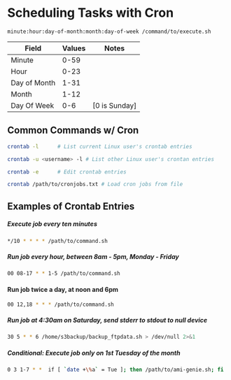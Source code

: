 Scheduling Tasks with Cron
==========================

`minute:hour:day-of-month:month:day-of-week /command/to/execute.sh`

| Field | Values | Notes |
| --- | --- | --- |
| Minute | 0-59 | |
| Hour | 0-23 | |
| Day of Month | 1-31 | |
| Month | 1-12 | |
| Day Of Week	 | 0-6 | [0 is Sunday]|

## Common Commands w/ Cron

```bash
crontab -l  	# List current Linux user's crontab entries

crontab -u <username> -l # List other Linux user's crontan entries

crontab -e 		# Edit crontab entries

crontab /path/to/cronjobs.txt # Load cron jobs from file
```
## Examples of Crontab Entries

##### Execute job every ten minutes
```bash
*/10 * * * * /path/to/command.sh
```

##### Run job every hour, between 8am - 5pm, Monday - Friday
```bash
00 08-17 * * 1-5 /path/to/command.sh
```

#### Run job twice a day, at noon and 6pm
```bash
00 12,18 * * * /path/to/command.sh
```

##### Run job at 4:30am on Saturday, send stderr to stdout to null device
```bash
30 5 * * 6 /home/s3backup/backup_ftpdata.sh > /dev/null 2>&1
```

##### Conditional: Execute job only on 1st Tuesday of the month
```bash
0 3 1-7 * *  if [ `date +\%a` = Tue ]; then /path/to/ami-genie.sh; fi
```
